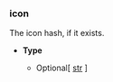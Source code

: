 ### icon [](https://discordpy.readthedocs.io/en/v1.7.3/api.html#discord.AppInfo.icon)

The icon hash, if it exists.

- **Type**

	- Optional\[ [str](https://docs.python.org/3/library/stdtypes.html#str "(in Python v3.9)") ]

